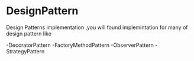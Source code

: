# DesignPattern
Design Patterns implementation ,you will found implemintation for many of design pattern like

-DecoratorPattern
-FactoryMethodPattern
-ObserverPattern
-StrategyPattern

